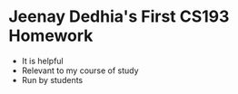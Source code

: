 # Jeenay Dedhia's First CS193 Homework
- It is helpful
- Relevant to my course of study
- Run by students
